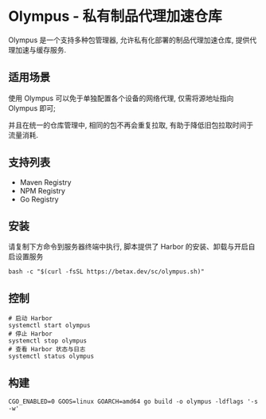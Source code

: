 # Olympus - 私有制品代理加速仓库

Olympus 是一个支持多种包管理器, 允许私有化部署的制品代理加速仓库, 提供代理加速与缓存服务.

## 适用场景

使用 Olympus 可以免于单独配置各个设备的网络代理, 仅需将源地址指向 Olympus 即可;

并且在统一的仓库管理中, 相同的包不再会重复拉取, 有助于降低旧包拉取时间于流量消耗.

## 支持列表

* Maven Registry
* NPM Registry
* Go Registry

## 安装

请复制下方命令到服务器终端中执行, 脚本提供了 Harbor 的安装、卸载与开启自启设置服务

```shell
bash -c "$(curl -fsSL https://betax.dev/sc/olympus.sh)"
```

## 控制

```shell
# 启动 Harbor
systemctl start olympus
# 停止 Harbor
systemctl stop olympus
# 查看 Harbor 状态与日志
systemctl status olympus
```

## 构建

```shell
CGO_ENABLED=0 GOOS=linux GOARCH=amd64 go build -o olympus -ldflags '-s -w'
```
